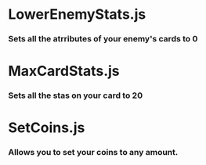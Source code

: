 # LowerEnemyStats.js
### Sets all the atrributes of your enemy's cards to 0

# MaxCardStats.js
### Sets all the stas on your card to 20

# SetCoins.js
### Allows you to set your coins to any amount.
